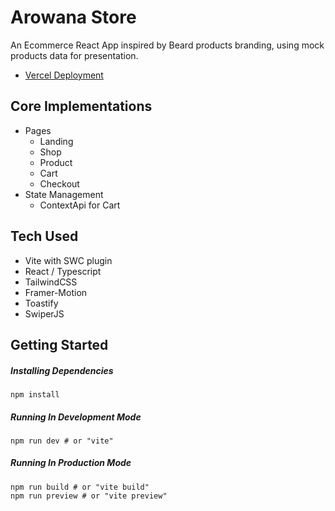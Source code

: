 # Arowana Store

An Ecommerce React App inspired by Beard products branding, using mock products data for presentation.

- [Vercel Deployment](https://arowana-store.vercel.app/)

## Core Implementations
* Pages
  - Landing
  - Shop
  - Product
  - Cart
  - Checkout
* State Management
  * ContextApi for Cart 


## Tech Used

- Vite with SWC plugin
- React / Typescript
- TailwindCSS
- Framer-Motion
- Toastify
- SwiperJS

## Getting Started

##### Installing Dependencies
```shell
npm install
```

##### Running In Development Mode
```shell
npm run dev # or "vite"
```

##### Running In Production Mode
```shell
npm run build # or "vite build"
npm run preview # or "vite preview"
```